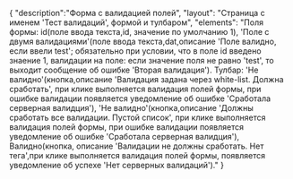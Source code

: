 {
"description":"Форма с валидацией полей",
"layout": "Страница с именем 'Тест валидаций', формой и тулбаром",
"elements": "Поля формы: id(поле ввода текста,id, значение по умолчанию 1), 
'Поле с двумя валидациями'(поле ввода текста,dat,описание 'Поле валидно, если ввели test'; обязательно при условии, что в поле id введено знаение 1,
валидации на поле: если значение поля не равно 'test', то выходит сообщение об ошибке 'Вторая валидация').
Тулбар: 'Не валидно'(кнопка,описание 'Валидация задана через white-list. Должна сработать',
 при клике выполняется валидация полей формы, при ошибке валидации появляется уведомление об ошибке 'Сработала серверная валидция'),
 'Не валидно'(кнопка,описание 'Должны сработать все валидации. Пустой список',
 при клике выполняется валидация полей формы, при ошибке валидации появляется уведомление об ошибке 'Сработала серверная валидция'),
 Валидно(кнопка, описание 'Валидации не должны сработать. Нет тега',при клике выполняется валидация полей формы, 
 появляется уведомление об успехе 'Нет серверных валидаций')."
}